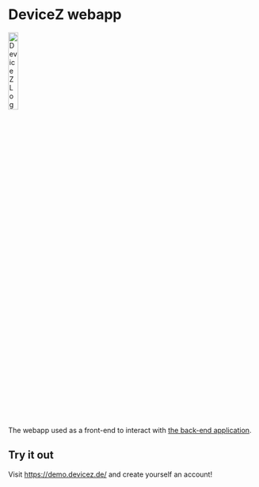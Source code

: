 # DeviceZ webapp

<img src="https://devicez.de/assets/img/logo.png" width=20% height=20% alt="DeviceZ Logo">

The webapp used as a front-end to interact with [the back-end application](https://github.com/DevicezApp/application).

## Try it out

Visit https://demo.devicez.de/ and create yourself an account!

